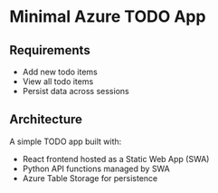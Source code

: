 # Minimal Azure TODO App

## Requirements
- Add new todo items
- View all todo items
- Persist data across sessions

## Architecture
A simple TODO app built with:
- React frontend hosted as a Static Web App (SWA)
- Python API functions managed by SWA
- Azure Table Storage for persistence
